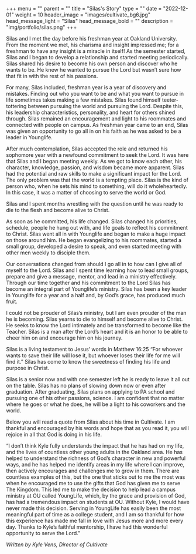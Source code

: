 +++
menu = ""
parent = ""
title = "Silas's Story"
type = ""
date = "2022-12-01"
weight = 10
header_image = "images/cultivate_bg6.jpg"
head_message_light = "Silas"
head_message_bold = ""
description = "img/portfolio/silas.png"
+++

Silas and I met the day before his freshman year at Oakland University. From the moment we met, his charisma and insight impressed me; for a freshman to have any insight is a miracle in itself! As the semester started, Silas and I began to develop a relationship and started meeting periodically. Silas shared his desire to become his own person and discover who he wants to be. He knew he wanted to pursue the Lord but wasn’t sure how that fit in with the rest of his passions.

For many, Silas included, freshman year is a year of discovery and mistakes. Finding out who you want to be and what you want to pursue in life sometimes takes making a few mistakes. Silas found himself teeter-tottering between pursuing the world and pursuing the Lord. Despite this, his leadership characteristics, personality, and heart for others shined through. Silas remained an encouragement and light to his roommates and connected with people on campus. As freshman year came to an end, Silas was given an opportunity to go all in on his faith as he was asked to be a leader in Younglife.

After much contemplation, Silas accepted the role and returned his sophomore year with a newfound commitment to seek the Lord. It was here that Silas and I began meeting weekly. As we got to know each other, his character, knowledge, passion, and wisdom became more apparent. Silas had the potential and raw skills to make a significant impact for the Lord. The only problem was that the world is a tempting place. Silas is the kind of person who, when he sets his mind to something, will do it wholeheartedly. In this case, it was a matter of choosing to serve the world or God.

Silas and I spent months wrestling with the question until he was ready to die to the flesh and become alive to Christ.

As soon as he committed, his life changed. Silas changed his priorities, schedule, people he hung out with, and life goals to reflect his commitment to Christ. Silas went all in with Younglife and began to make a huge impact on those around him. He began evangelizing to his roommates, started a small group, developed a desire to speak, and even started meeting with other men weekly to disciple them.

Our conversations changed from should I go all in to how can I give all of myself to the Lord. Silas and I spent time learning how to lead small groups, prepare and give a message, mentor, and lead in a ministry effectively. Through our time together and his commitment to the Lord Silas has become an integral part of Younglife’s ministry. Silas has been a key leader in Younglife for a year and a half and, by God’s grace, has produced much fruit.

I could not be prouder of Silas’s ministry, but I am even prouder of the man he is becoming. Silas yearns to die to himself and become alive to Christ. He seeks to know the Lord intimately and be transformed to become like the Teacher. Silas is a man after the Lord’s heart and it is an honor to be able to cheer him on and encourage him on his journey.

Silas is a living testament to Jesus’ words in Matthew 16:25 “For whoever wants to save their life will lose it, but whoever loses their life for me will find it.” Silas has come to know the sweetness of finding his life and purpose in Christ.

Silas is a senior now and with one semester left he is ready to leave it all out on the table. Silas has no plans of slowing down now or even after graduation. After graduating, Silas plans on applying to PA school and pursuing one of his other passions, science. I am confident that no matter where he goes or what he does, he will be a light to his coworkers and the world.

Below you will read a quote from Silas about his time in Cultivate. I am thankful and encouraged by his words and hope that as you read it, you will rejoice in all that God is doing in his life.

“I don’t think Kyle fully understands the impact that he has had on my life, and the lives of countless other young adults in the Oakland area. He has helped to understand the richness of God’s character in new and powerful ways, and he has helped me identify areas in my life where I can improve, then actively encourages and challenges me to grow in them. There are countless examples of this, but the one that sticks out to me the most was when he encouraged me to use the gifts that God has given me to serve The Kingdom. This led me to make the decision to help lead a campus ministry at OU called YoungLife, which, by the grace and provision of God, has had a tremendous impact on students at OU. Without Kyle, I would have never made this decision. Serving in YoungLife has easily been the most meaningful part of time as a college student, and I am so thankful for how this experience has made me fall in love with Jesus more and more every day. Thanks to Kyle’s faithful mentorship, I have had this wonderful opportunity to serve the Lord.”

*Written by Kyle Vens,  Director of Cultivate*